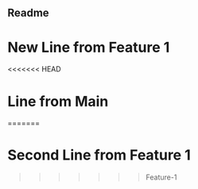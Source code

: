 ## Readme

# New Line from Feature 1

<<<<<<< HEAD
# Line from Main
=======
# Second Line from Feature 1
>>>>>>> Feature-1
